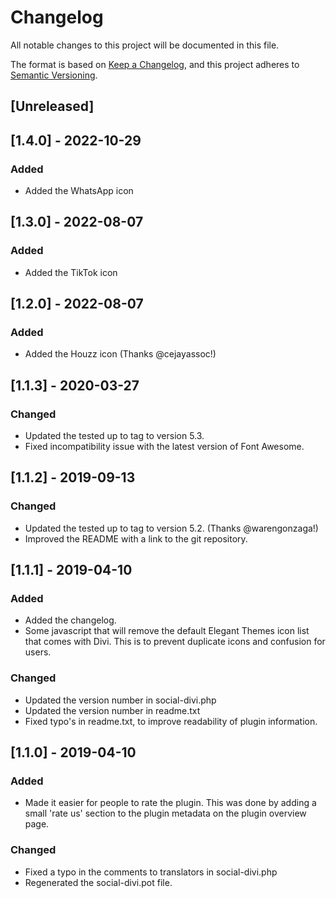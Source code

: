 # Changelog
All notable changes to this project will be documented in this file.

The format is based on [Keep a Changelog](https://keepachangelog.com/en/1.0.0/),
and this project adheres to [Semantic Versioning](https://semver.org/spec/v2.0.0.html).

## [Unreleased]

## [1.4.0] - 2022-10-29

### Added
- Added the WhatsApp icon

## [1.3.0] - 2022-08-07

### Added
- Added the TikTok icon

## [1.2.0] - 2022-08-07

### Added
- Added the Houzz icon (Thanks @cejayassoc!)

## [1.1.3] - 2020-03-27

### Changed
- Updated the tested up to tag to version 5.3.
- Fixed incompatibility issue with the latest version of Font Awesome.

## [1.1.2] - 2019-09-13

### Changed
- Updated the tested up to tag to version 5.2. (Thanks @warengonzaga!)
- Improved the README with a link to the git repository.

## [1.1.1] - 2019-04-10

### Added
- Added the changelog.
- Some javascript that will remove the default Elegant Themes icon list that comes with Divi. This is to prevent duplicate icons and confusion for users.

### Changed
- Updated the version number in social-divi.php
- Updated the version number in readme.txt
- Fixed typo's in readme.txt, to improve readability of plugin information.

## [1.1.0] - 2019-04-10

### Added
- Made it easier for people to rate the plugin. This was done by adding a small 'rate us' section to the plugin metadata on the plugin overview page.

### Changed
- Fixed a typo in the comments to translators in social-divi.php
- Regenerated the social-divi.pot file.

